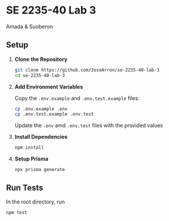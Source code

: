 # SE 2235-40 Lab 3

Amada & Suoberon

## Setup

1.  **Clone the Repository**

    ```bash
    git clone https://github.com/JoseArron/se-2235-40-lab-3
    cd se-2235-40-lab-3
    ```

2.  **Add Environment Variables**

    Copy the `.env.example` and `.env.test.example` files:

    ```bash
    cp .env.example .env
    cp .env.test.example .env.test
    ```

    Update the `.env` amd `.env.test` files with the provided values

3.  **Install Dependencies**

    ```bash
    npm install
    ```

4.  **Setup Prisma**

    ```
    npx prisma generate
    ```

## Run Tests

In the root directory, run

```bash
npm test
```
